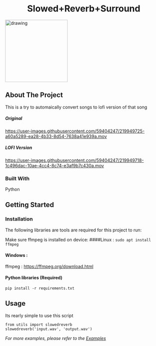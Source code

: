 
  <h1 align="center">Slowed+Reverb+Surround </h1>

<!-- ![image](https://user-images.githubusercontent.com/59404247/219950202-1f3e4eaa-403b-4b42-becd-e8430ae04462.png) -->

<img src="[drawing.jpg](https://user-images.githubusercontent.com/59404247/219950202-1f3e4eaa-403b-4b42-becd-e8430ae04462.png)" alt="drawing" style="width:200px;"/>

<!-- ABOUT THE PROJECT -->
## About The Project

This is a try to automaically convert songs to lofi version of that song



##### Original
https://user-images.githubusercontent.com/59404247/219949725-a60a5289-ea28-4b33-8d54-7638a41e939a.mov

##### LOFI Version
https://user-images.githubusercontent.com/59404247/219949718-1c496dac-10ae-4cc4-8c74-e3af9b7c430a.mov



### Built With

Python




<!-- GETTING STARTED -->
## Getting Started

### Installation

The following libraries are tools are required for this project to run:

Make sure ffmpeg is installed on device:
####Linux : 
`
sudo apt install ffmpeg
`

#### Windows : 

ffmpeg : https://ffmpeg.org/download.html

#### Python libraries (Required)

`
pip install -r requirements.txt
`


<!-- USAGE EXAMPLES -->
## Usage
Its rearly simple to use this script 
```
from utils import slowedreverb
slowedreverb('input.wav', 'output.wav')
```


_For more examples, please refer to the [Examples](https://github.com/samarthshrivas/Slowed-Reverbed/tree/main/example)_



